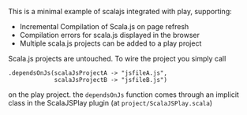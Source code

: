 This is a minimal example of scalajs integrated with play, supporting:

  * Incremental Compilation of Scala.js on page refresh
  * Compilation errors for scala.js displayed in the browser
  * Multiple scala.js projects can be added to a play project

Scala.js projects are untouched. To wire the project you simply call

    .dependsOnJs(scalaJsProjectA -> "jsfileA.js",
                 scalaJsProjectB -> "jsfileB.js")              

on the play project. the `dependsOnJs` function comes through an implicit class in
the ScalaJSPlay plugin (at `project/ScalaJSPlay.scala`)
